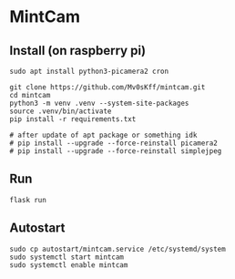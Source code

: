 # MintCam

## Install (on raspberry pi)

```
sudo apt install python3-picamera2 cron
```

```
git clone https://github.com/Mv0sKff/mintcam.git
cd mintcam
python3 -m venv .venv --system-site-packages
source .venv/bin/activate
pip install -r requirements.txt

# after update of apt package or something idk
# pip install --upgrade --force-reinstall picamera2
# pip install --upgrade --force-reinstall simplejpeg
```

## Run
```
flask run
```

## Autostart
```
sudo cp autostart/mintcam.service /etc/systemd/system
sudo systemctl start mintcam
sudo systemctl enable mintcam
```
